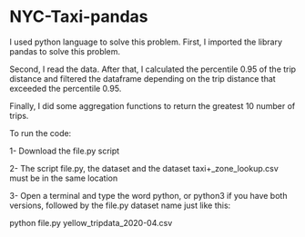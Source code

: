 # NYC-Taxi-pandas
I used python language to solve this problem. First, I imported the library pandas to solve this problem.

Second, I read the data. After that, I calculated the percentile 0.95 of the trip distance and filtered the dataframe depending on the trip distance that exceeded the percentile 0.95.

Finally, I did some aggregation functions to return the greatest 10 number of trips.

To run the code:

1- Download the file.py script

2- The script file.py, the dataset and the dataset taxi+_zone_lookup.csv must be in the same location 

3- Open a terminal and type the word python, or python3 if you have both versions, followed by the file.py dataset name just like this:

python file.py yellow_tripdata_2020-04.csv
